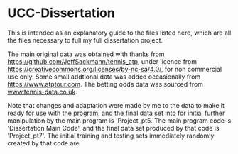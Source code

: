 # UCC-Dissertation

This is intended as an explanatory guide to the files listed here, which are all the files necessary to full my full dissertation project.

The main original data was obtained with thanks from https://github.com/JeffSackmann/tennis_atp, under licence from https://creativecommons.org/licenses/by-nc-sa/4.0/, for non commercial use only. Some small addtional data was added occasionally from https://www.atptour.com.  The betting odds data was sourced from www.tennis-data.co.uk. 

Note that changes and adaptation were made by me to the data to make it ready for use with the program, and the final data set into for initial further manipulation by the main program is 'Project_pt5.  The main program code is 'Dissertation Main Code', and the final data set produced by that code is 'Project_pt7'.  The initial training and testing sets immediately randomly created by that code are  
